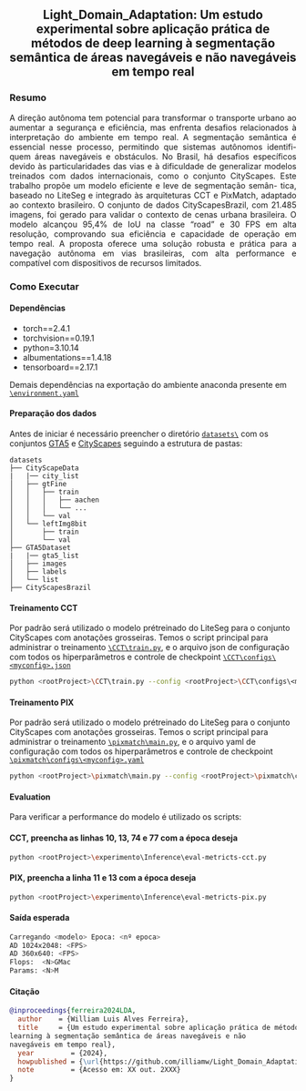 <div align="center">    
 
## Light_Domain_Adaptation: Um estudo experimental sobre aplicação prática de métodos de deep learning à segmentação semântica de áreas navegáveis e não navegáveis em tempo real


</div>

<!-- TODO: Add video -->

### Resumo


 <div text-align="justify" align="justify">    
A direção autônoma tem potencial para transformar o transporte urbano ao aumentar a segurança
e eficiência, mas enfrenta desafios relacionados à interpretação do ambiente em tempo real. A
segmentação semântica é essencial nesse processo, permitindo que sistemas autônomos identifi-
quem áreas navegáveis e obstáculos. No Brasil, há desafios específicos devido às particularidades
das vias e à dificuldade de generalizar modelos treinados com dados internacionais, como o
conjunto CityScapes. Este trabalho propõe um modelo eficiente e leve de segmentação semân-
tica, baseado no LiteSeg e integrado às arquiteturas CCT e PixMatch, adaptado ao contexto
brasileiro. O conjunto de dados CityScapesBrazil, com 21.485 imagens, foi gerado para validar
o contexto de cenas urbana brasileira. O modelo alcançou 95,4% de IoU na classe “road” e 30
FPS em alta resolução, comprovando sua eficiência e capacidade de operação em tempo real. A
proposta oferece uma solução robusta e prática para a navegação autônoma em vias brasileiras,
com alta performance e compatível com dispositivos de recursos limitados.
</div>

### Como Executar

#### Dependências
 -  torch==2.4.1
 -  torchvision==0.19.1
 -  python=3.10.14
 -  albumentations==1.4.18
 -  tensorboard==2.17.1

Demais dependências na exportação do ambiente anaconda presente em  [`\environment.yaml`](./environment.yaml)

#### Preparação dos dados
Antes de iniciar é necessário preencher o diretório [`datasets\`](./datasets/) com os conjuntos [GTA5](https://download.visinf.tu-darmstadt.de/data/from_games/) e [CityScapes](https://www.cityscapes-dataset.com/) seguindo a estrutura de pastas: 
```
datasets
├── CityScapeData
|   |── city_list
│   ├── gtFine
│   │   ├── train
│   │   │   ├── aachen
│   │   │   └── ...
│   │   └── val
│   └── leftImg8bit
│       ├── train
│       └── val
├── GTA5Dataset
|   |── gta5_list
│   ├── images
│   ├── labels
│   └── list
├── CityScapesBrazil
```

#### Treinamento CCT
Por padrão será utilizado o modelo prétreinado do LiteSeg para o conjunto CityScapes com anotações grosseiras. Temos o script principal para administrar o treinamento [`\CCT\train.py`](./CCT/train.py), e o arquivo json de configuração com todos os hiperparâmetros e controle de checkpoint [`\CCT\configs\<myconfig>.json`](./CCT/configs/)

```bash
python <rootProject>\CCT\train.py --config <rootProject>\CCT\configs\<myconfig>.json
```
#### Treinamento PIX
Por padrão será utilizado o modelo prétreinado do LiteSeg para o conjunto CityScapes com anotações grosseiras. Temos o script principal para administrar o treinamento [`\pixmatch\main.py`](./pixmatch/main.py), e o arquivo yaml de configuração com todos os hiperparâmetros e controle de checkpoint [`\pixmatch\configs\<myconfig>.yaml`](./pixmatch/configs/)

```bash
python <rootProject>\pixmatch\main.py --config <rootProject>\pixmatch\configs\<myconfig>.yaml
```

#### Evaluation
Para verificar a performance do modelo é utilizado os scripts:

#### CCT, preencha as linhas 10, 13, 74 e 77 com a época deseja
```bash
python <rootProject>\experimento\Inference\eval-metricts-cct.py
```
#### PIX, preencha a linha 11 e 13 com a época deseja
```bash
python <rootProject>\experimento\Inference\eval-metricts-pix.py
```

#### Saída esperada
```bash
Carregando <modelo> Epoca: <nº epoca>
AD 1024x2048: <FPS>
AD 360x640: <FPS>
Flops:  <N>GMac
Params: <N>M
```

#### Citação   
```bibtex
@inproceedings{ferreira2024LDA,
  author    = {William Luis Alves Ferreira},
  title     = {Um estudo experimental sobre aplicação prática de métodos de deep
learning à segmentação semântica de áreas navegáveis e não
navegáveis em tempo real},
  year         = {2024},
  howpublished = {\url{https://github.com/illiamw/Light_Domain_Adaptation}},
  note         = {Acesso em: XX out. 2XXX}
}
```
